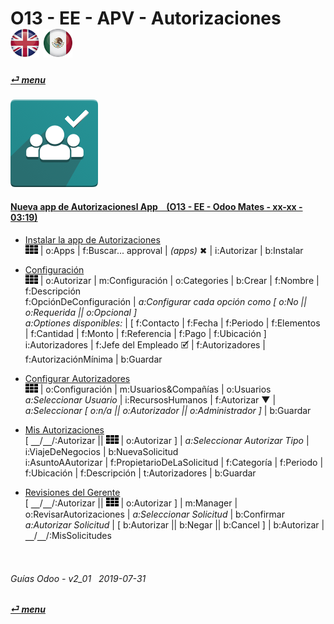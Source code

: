 # O13 - EE - APV - Autorizaciones &nbsp;&nbsp;&nbsp;&nbsp; [![en-uk](/doc/img/en-uk_flag_button_small.png)](/en-uk/o13/ee/apv/en-uk-o13-ee-apv-approvals-guides.md) [ ![es-mx](/doc/img/es-mx_flag_button_small.png)](/es-mx/o13/ee/apv/es-mx-o13-ee-apv-approvals-guides.md)
#### [_&#x23CE; menu_](/es-mx/o13/ee/es-mx-o13-ee-guides-menu.md)  
### ![apv](/doc/img/approval.png)

#### [Nueva app de Autorizacionesl App &nbsp;&nbsp; (O13 - EE - Odoo Mates - xx-xx - 03:19)](https://youtube.com/embed/nG2Jk3oHDqc?autoplay=1&start=0&end=0&rel=0&nocount)<br>

- [Instalar la app de Autorizaciones](https://youtube.com/embed/nG2Jk3oHDqc?autoplay=1&start=0&end=30s&rel=0)  
![apps](/doc/img/apps.png) | o:Apps | f:Buscar... approval | _(apps)_ &#x2716; | i:Autorizar | b:Instalar  

- [Configuración](https://youtube.com/embed/nG2Jk3oHDqc?autoplay=1&start=30&end=1m5s&rel=0)  
![apps](/doc/img/apps.png) | o:Autorizar | m:Configuración | o:Categories | b:Crear | f:Nombre | f:Descripción  
f:OpciónDeConfiguración | _a:Configurar cada opción como [ o:No || o:Requerida || o:Opcional ]_  
_a:Optiones disponibles:_ | [ f:Contacto | f:Fecha | f:Periodo | f:Elementos | f:Cantidad | f:Monto | f:Referencia | f:Pago | f:Ubicación ]  
i:Autorizadores | f:Jefe del Empleado &#x1F5F9; | f:Autorizadores | f:AutorizaciónMínima  | b:Guardar  

- [Configurar Autorizadores](https://youtube.com/embed/nG2Jk3oHDqc?autoplay=1&start=2m19s&end=3m&rel=0)  
![apps](/doc/img/apps.png) | o:Configuración | m:Usuarios&Compañías | o:Usuarios  
_a:Seleccionar Usuario_ | i:RecursosHumanos | f:Autorizar &#x25BC; | _a:Seleccionar \[ o:n/a || o:Autorizador || o:Administrador ]_ | b:Guardar  

- [Mis Autorizaciones](https://youtube.com/embed/nG2Jk3oHDqc?autoplay=1&start=1m12s&end=1m44s&rel=0)  
\[ &#x23BD;/&#x23BD;/:Autorizar || ![apps](/doc/img/apps.png) | o:Autorizar ] | _a:Seleccionar Autorizar Tipo_ | i:ViajeDeNegocios | b:NuevaSolicitud  
i:AsuntoAAutorizar | f:PropietarioDeLaSolicitud | f:Categoría | f:Periodo | f:Ubicación | f:Descripción | t:Autorizadores | b:Guardar  

- [Revisiones del Gerente](https://youtube.com/embed/nG2Jk3oHDqc?autoplay=1&start=1m45s&end=2m5s&rel=0)  
\[ &#x23BD;/&#x23BD;/:Autorizar || ![apps](/doc/img/apps.png) | o:Autorizar ] | m:Manager | o:RevisarAutorizaciones | _a:Seleccionar Solicitud_ | b:Confirmar  
_a:Autorizar Solicitud_ | \[ b:Autorizar || b:Negar || b:Cancel ] | b:Autorizar | &#x23BD;/&#x23BD;/:MisSolicitudes  

<br>

###### Guías Odoo - v2_01 &nbsp; 2019-07-31  
**[_&#x23CE; menu_](/es-mx/o13/ee/es-mx-o13-ee-guides-menu.md)**  
